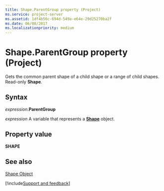 ```yaml
---
title: Shape.ParentGroup property (Project)
ms.service: project-server
ms.assetid: 1df4b56c-694d-549a-e64e-29d25270ba2f
ms.date: 06/08/2017
ms.localizationpriority: medium
---
```



# Shape.ParentGroup property (Project)
Gets the common parent shape of a child shape or a range of child shapes. Read-only **Shape**.

## Syntax

_expression_.**ParentGroup**

_expression_ A variable that represents a **[Shape](Project.Shape.md)** object.


## Property value

 **SHAPE**


## See also


[Shape Object](Project.shape.md)

[!include[Support and feedback](~/includes/feedback-boilerplate.md)]